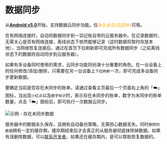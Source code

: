 # 数据同步

从[**Android v5.0**](https://www.coolapk.com/apk/kylec.me.lightbookkeeping)开始，支持数据云同步功能。仅<font color=orange>永久会员(云同步)</font>可用。

在有网络连接时，自动将数据同步到一羽记账自带的云服务器中。在记录数据时，无需关心是否有网络连接，离线状态下依然能够记录（这时数据将暂时存放本地），当网络恢复连接后，通过在首页下拉刷新即可完成所有数据同步（之前离线状态下的数据将自动同步到云服务器）。

如果有多设备同时使用的需求，云同步功能将扮演十分重要的角色。在一台设备上的任何修改/添加/删除，只需要在另一台设备上`下拉刷新`一次，即可完成多设备同步更新数据。

要确定当前是否存在未同步的账单，请通过查看主页最后一个页面右上角的「☁️」图标，当出现`小红点`以及`数字标识`时，表示存在未同步的账单，数字为未同步的账单数量，点击「☁️」图标后，即可执行一次数据云同步。

![示例 - 存在未同步数据](https://z3.ax1x.com/2021/09/29/45azuV.jpg)

服务器中的数据永久保存，且拥有自动备份策略，无需担心数据丢失。同时`删除的数据`拥有一定的缓存期，缓存期结束后才会真正的从服务器彻底抹除掉数据。如果有误删除数据，可以[联系开发者](doc/other/contact.md)，如果还在缓存期内，是可以帮助恢复数据的。